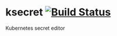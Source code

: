 # ksecret [![Build Status](https://travis-ci.org/wslaghekke/ksecret.svg?branch=0.0.1)](https://travis-ci.org/wslaghekke/ksecret)
Kubernetes secret editor
